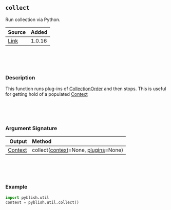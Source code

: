 ## `collect`

Run collection via Python.

| Source     | Added
|------------|---------
|[Link][]    | 1.0.16

[Link]: https://github.com/pyblish/pyblish-base/commit/68ded825ea07b6de3bd5a791628815a9394d6156

<br>
<br>
<br>

### Description

This function runs plug-ins of [CollectionOrder](CollectionOrder.md) and then stops. This is useful for getting hold of a populated [Context](Context.md)

<br>
<br>
<br>

### Argument Signature

| Output        | Method                                                      |
|--------------:|:------------------------------------------------------------|
| [Context](Context.md)    | collect([context](Context.md)=None, [plugins](Plugin.md)=None)

<br>
<br>
<br>

### Example

```python
import pyblish.util
context = pyblish.util.collect()
```